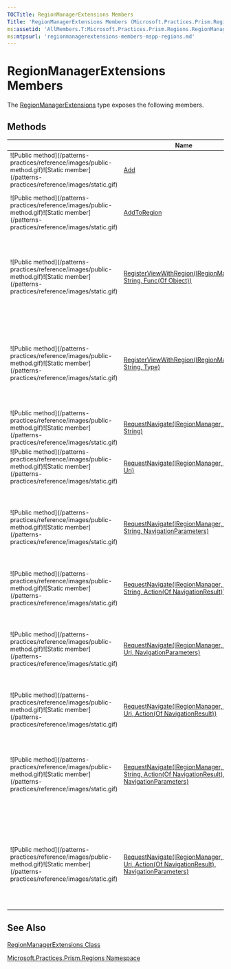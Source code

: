 ```yaml
---
TOCTitle: RegionManagerExtensions Members
Title: 'RegionManagerExtensions Members (Microsoft.Practices.Prism.Regions)'
ms:assetid: 'AllMembers.T:Microsoft.Practices.Prism.Regions.RegionManagerExtensions'
ms:mtpsurl: 'regionmanagerextensions-members-mspp-regions.md'
---
```


# RegionManagerExtensions Members

The [RegionManagerExtensions](/patterns-practices/reference/regionmanagerextensions-class-mspp-regions) type exposes the following members.

## Methods

<table>
<thead>
<tr class="header">
<th> </th>
<th>Name</th>
<th>Description</th>
</tr>
</thead>
<tbody>
<tr class="odd">
<td>![Public method](/patterns-practices/reference/images/public-method.gif)![Static member](/patterns-practices/reference/images/static.gif)</td>
<td><a href="/patterns-practices/reference/regionmanagerextensions-add-method-mspp-regions">Add</a></td>
<td><div class="summary">
Adds a region to the regionmanager with the name received as argument.
</div></td>
</tr>
<tr class="even">
<td>![Public method](/patterns-practices/reference/images/public-method.gif)![Static member](/patterns-practices/reference/images/static.gif)</td>
<td><a href="/patterns-practices/reference/regionmanagerextensions-addtoregion-method-mspp-regions">AddToRegion</a></td>
<td><div class="summary">
Add a view to the Views collection of a Region. Note that the region must already exist in this regionmanager.
</div></td>
</tr>
<tr class="odd">
<td>![Public method](/patterns-practices/reference/images/public-method.gif)![Static member](/patterns-practices/reference/images/static.gif)</td>
<td><a href="/patterns-practices/reference/regionmanagerextensions-registerviewwithregion-method-iregionmanager-string-func-object-mspp-regions">RegisterViewWithRegion(IRegionManager, String, Func(Of Object))</a></td>
<td><div class="summary">
Associate a view with a region, using a delegate to resolve a concreate instance of the view. When the region get's displayed, this delelgate will be called and the result will be added to the views collection of the region.
</div></td>
</tr>
<tr class="even">
<td>![Public method](/patterns-practices/reference/images/public-method.gif)![Static member](/patterns-practices/reference/images/static.gif)</td>
<td><a href="/patterns-practices/reference/regionmanagerextensions-registerviewwithregion-method-iregionmanager-string-type-mspp-regions">RegisterViewWithRegion(IRegionManager, String, Type)</a></td>
<td><div class="summary">
Associate a view with a region, by registering a type. When the region get's displayed this type will be resolved using the ServiceLocator into a concrete instance. The instance will be added to the Views collection of the region
</div></td>
</tr>
<tr class="odd">
<td>![Public method](/patterns-practices/reference/images/public-method.gif)![Static member](/patterns-practices/reference/images/static.gif)</td>
<td><a href="/patterns-practices/reference/regionmanagerextensions-requestnavigate-method-iregionmanager-string-string-mspp-regions">RequestNavigate(IRegionManager, String, String)</a></td>
<td><div class="summary">
Navigates the specified region manager.
</div></td>
</tr>
<tr class="even">
<td>![Public method](/patterns-practices/reference/images/public-method.gif)![Static member](/patterns-practices/reference/images/static.gif)</td>
<td><a href="/patterns-practices/reference/regionmanagerextensions-requestnavigate-method-iregionmanager-string-uri-mspp-regions">RequestNavigate(IRegionManager, String, Uri)</a></td>
<td><div class="summary">
Navigates the specified region manager.
</div></td>
</tr>
<tr class="odd">
<td>![Public method](/patterns-practices/reference/images/public-method.gif)![Static member](/patterns-practices/reference/images/static.gif)</td>
<td><a href="/patterns-practices/reference/regionmanagerextensions-requestnavigate-method-iregionmanager-string-string-navigationparameters-mspp-regions">RequestNavigate(IRegionManager, String, String, NavigationParameters)</a></td>
<td><div class="summary">
This method allows an IRegionManager to locate a specified region and navigate in it to the specified target string, passing an instance of NavigationParameters, which holds a collection of object parameters.
</div></td>
</tr>
<tr class="even">
<td>![Public method](/patterns-practices/reference/images/public-method.gif)![Static member](/patterns-practices/reference/images/static.gif)</td>
<td><a href="/patterns-practices/reference/regionmanagerextensions-requestnavigate-method-iregionmanager-string-string-action-navigationresult-mspp-regions">RequestNavigate(IRegionManager, String, String, Action(Of NavigationResult))</a></td>
<td><div class="summary">
Navigates the specified region manager.
</div></td>
</tr>
<tr class="odd">
<td>![Public method](/patterns-practices/reference/images/public-method.gif)![Static member](/patterns-practices/reference/images/static.gif)</td>
<td><a href="/patterns-practices/reference/regionmanagerextensions-requestnavigate-method-iregionmanager-string-uri-navigationparameters-mspp-regions">RequestNavigate(IRegionManager, String, Uri, NavigationParameters)</a></td>
<td><div class="summary">
This method allows an IRegionManager to locate a specified region and navigate in it to the specified target Uri, passing an instance of NavigationParameters, which holds a collection of object parameters.
</div></td>
</tr>
<tr class="even">
<td>![Public method](/patterns-practices/reference/images/public-method.gif)![Static member](/patterns-practices/reference/images/static.gif)</td>
<td><a href="/patterns-practices/reference/regionmanagerextensions-requestnavigate-method-iregionmanager-string-uri-action-navigationresult-mspp-regions">RequestNavigate(IRegionManager, String, Uri, Action(Of NavigationResult))</a></td>
<td><div class="summary">
Navigates the specified region manager.
</div></td>
</tr>
<tr class="odd">
<td>![Public method](/patterns-practices/reference/images/public-method.gif)![Static member](/patterns-practices/reference/images/static.gif)</td>
<td><a href="/patterns-practices/reference/regionmanagerextensions-requestnavigate-method-iregionmanager-string-string-action-navigationresult-navigationparameters-mspp-regions">RequestNavigate(IRegionManager, String, String, Action(Of NavigationResult), NavigationParameters)</a></td>
<td><div class="summary">
This method allows an IRegionManager to locate a specified region and navigate in it to the specified target string, passing a navigation callback and an instance of NavigationParameters, which holds a collection of object parameters.
</div></td>
</tr>
<tr class="even">
<td>![Public method](/patterns-practices/reference/images/public-method.gif)![Static member](/patterns-practices/reference/images/static.gif)</td>
<td><a href="/patterns-practices/reference/regionmanagerextensions-requestnavigate-method-iregionmanager-string-uri-action-navigationresult-navigationparameters-mspp-regions">RequestNavigate(IRegionManager, String, Uri, Action(Of NavigationResult), NavigationParameters)</a></td>
<td><div class="summary">
This method allows an IRegionManager to locate a specified region and navigate in it to the specified target Uri, passing a navigation callback and an instance of NavigationParameters, which holds a collection of object parameters.
</div></td>
</tr>
</tbody>
</table>

## See Also

[RegionManagerExtensions Class](/patterns-practices/reference/regionmanagerextensions-class-mspp-regions)

[Microsoft.Practices.Prism.Regions Namespace](/patterns-practices/reference/mspp-regions-namespace)
